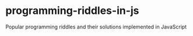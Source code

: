 # programming-riddles-in-js
Popular programming riddles and their solutions implemented in JavaScript
